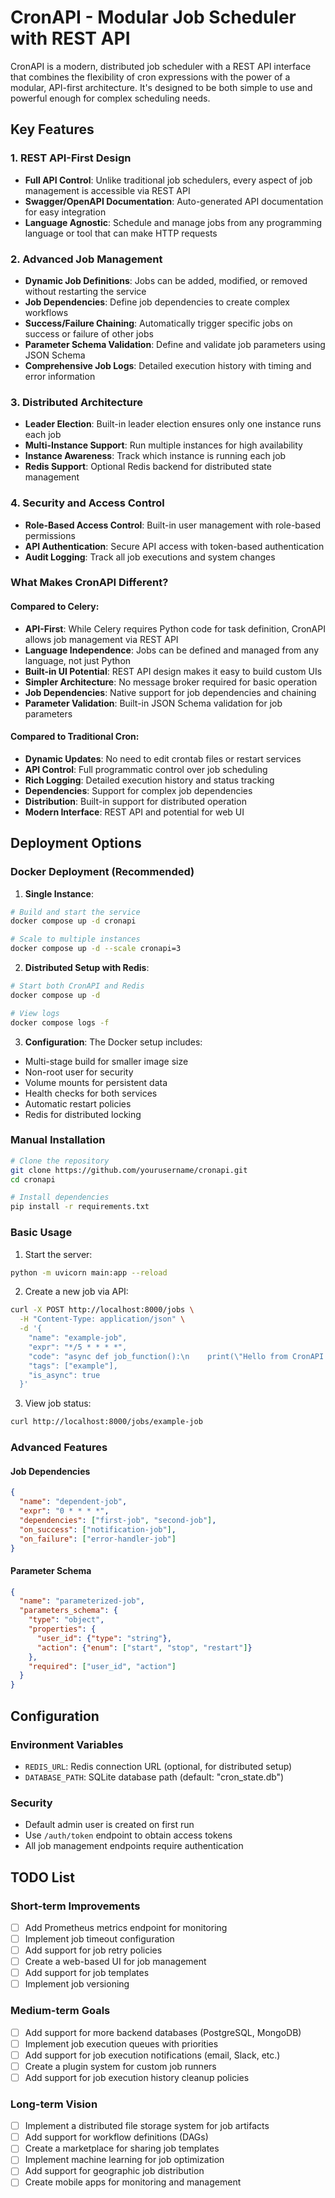 # CronAPI - Modular Job Scheduler with REST API

CronAPI is a modern, distributed job scheduler with a REST API interface that combines the flexibility of cron expressions with the power of a modular, API-first architecture. It's designed to be both simple to use and powerful enough for complex scheduling needs.

## Key Features

### 1. REST API-First Design
- **Full API Control**: Unlike traditional job schedulers, every aspect of job management is accessible via REST API
- **Swagger/OpenAPI Documentation**: Auto-generated API documentation for easy integration
- **Language Agnostic**: Schedule and manage jobs from any programming language or tool that can make HTTP requests

### 2. Advanced Job Management
- **Dynamic Job Definitions**: Jobs can be added, modified, or removed without restarting the service
- **Job Dependencies**: Define job dependencies to create complex workflows
- **Success/Failure Chaining**: Automatically trigger specific jobs on success or failure of other jobs
- **Parameter Schema Validation**: Define and validate job parameters using JSON Schema
- **Comprehensive Job Logs**: Detailed execution history with timing and error information

### 3. Distributed Architecture
- **Leader Election**: Built-in leader election ensures only one instance runs each job
- **Multi-Instance Support**: Run multiple instances for high availability
- **Instance Awareness**: Track which instance is running each job
- **Redis Support**: Optional Redis backend for distributed state management

### 4. Security and Access Control
- **Role-Based Access Control**: Built-in user management with role-based permissions
- **API Authentication**: Secure API access with token-based authentication
- **Audit Logging**: Track all job executions and system changes

### What Makes CronAPI Different?

#### Compared to Celery:
- **API-First**: While Celery requires Python code for task definition, CronAPI allows job management via REST API
- **Language Independence**: Jobs can be defined and managed from any language, not just Python
- **Built-in UI Potential**: REST API design makes it easy to build custom UIs
- **Simpler Architecture**: No message broker required for basic operation
- **Job Dependencies**: Native support for job dependencies and chaining
- **Parameter Validation**: Built-in JSON Schema validation for job parameters

#### Compared to Traditional Cron:
- **Dynamic Updates**: No need to edit crontab files or restart services
- **API Control**: Full programmatic control over job scheduling
- **Rich Logging**: Detailed execution history and status tracking
- **Dependencies**: Support for complex job dependencies
- **Distribution**: Built-in support for distributed operation
- **Modern Interface**: REST API and potential for web UI

## Deployment Options

### Docker Deployment (Recommended)

1. **Single Instance**:
```bash
# Build and start the service
docker compose up -d cronapi

# Scale to multiple instances
docker compose up -d --scale cronapi=3
```

2. **Distributed Setup with Redis**:
```bash
# Start both CronAPI and Redis
docker compose up -d

# View logs
docker compose logs -f
```

3. **Configuration**:
The Docker setup includes:
- Multi-stage build for smaller image size
- Non-root user for security
- Volume mounts for persistent data
- Health checks for both services
- Automatic restart policies
- Redis for distributed locking

### Manual Installation

```bash
# Clone the repository
git clone https://github.com/yourusername/cronapi.git
cd cronapi

# Install dependencies
pip install -r requirements.txt
```

### Basic Usage

1. Start the server:
```bash
python -m uvicorn main:app --reload
```

2. Create a new job via API:
```bash
curl -X POST http://localhost:8000/jobs \
  -H "Content-Type: application/json" \
  -d '{
    "name": "example-job",
    "expr": "*/5 * * * *",
    "code": "async def job_function():\n    print(\"Hello from CronAPI!\")",
    "tags": ["example"],
    "is_async": true
  }'
```

3. View job status:
```bash
curl http://localhost:8000/jobs/example-job
```

### Advanced Features

#### Job Dependencies
```json
{
  "name": "dependent-job",
  "expr": "0 * * * *",
  "dependencies": ["first-job", "second-job"],
  "on_success": ["notification-job"],
  "on_failure": ["error-handler-job"]
}
```

#### Parameter Schema
```json
{
  "name": "parameterized-job",
  "parameters_schema": {
    "type": "object",
    "properties": {
      "user_id": {"type": "string"},
      "action": {"enum": ["start", "stop", "restart"]}
    },
    "required": ["user_id", "action"]
  }
}
```

## Configuration

### Environment Variables
- `REDIS_URL`: Redis connection URL (optional, for distributed setup)
- `DATABASE_PATH`: SQLite database path (default: "cron_state.db")

### Security
- Default admin user is created on first run
- Use `/auth/token` endpoint to obtain access tokens
- All job management endpoints require authentication

## TODO List

### Short-term Improvements
- [ ] Add Prometheus metrics endpoint for monitoring
- [ ] Implement job timeout configuration
- [ ] Add support for job retry policies
- [ ] Create a web-based UI for job management
- [ ] Add support for job templates
- [ ] Implement job versioning

### Medium-term Goals
- [ ] Add support for more backend databases (PostgreSQL, MongoDB)
- [ ] Implement job execution queues with priorities
- [ ] Add support for job execution notifications (email, Slack, etc.)
- [ ] Create a plugin system for custom job runners
- [ ] Add support for job execution history cleanup policies

### Long-term Vision
- [ ] Implement a distributed file storage system for job artifacts
- [ ] Add support for workflow definitions (DAGs)
- [ ] Create a marketplace for sharing job templates
- [ ] Implement machine learning for job optimization
- [ ] Add support for geographic job distribution
- [ ] Create mobile apps for monitoring and management
